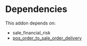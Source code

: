# Dependencies

This addon depends on:

- sale_financial_risk
- [pos_order_to_sale_order_delivery](https://github.com/bringout/oca-technical)
